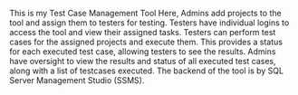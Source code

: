 This is my Test Case Management Tool
Here, Admins add projects to the tool and assign them to testers for testing.
Testers have individual logins to access the tool and view their assigned tasks.
Testers can perform test cases for the assigned projects and execute them.
This provides a status for each executed test case, allowing testers to see the results.
Admins have oversight to view the results and status of all executed test cases, along with a list of testcases executed.
The backend of the tool is by SQL Server Management Studio (SSMS).
